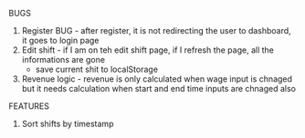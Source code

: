BUGS

1.  Register BUG - after register, it is not redirecting the user to dashboard, it goes to login page
2.  Edit shift - if I am on teh edit shift page, if I refresh the page, all the informations are gone
    - save current shit to localStorage
3.  Revenue logic - revenue is only calculated when wage input is chnaged but it needs calculation when start and end time inputs are chnaged also

FEATURES

1. Sort shifts by timestamp
